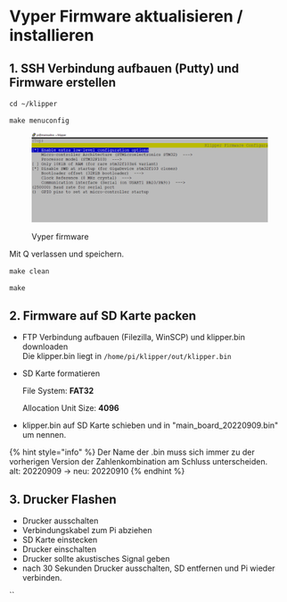 # Vyper Firmware aktualisieren / installieren

## 1. SSH Verbindung aufbauen (Putty) und Firmware erstellen

```
cd ~/klipper
```

```
make menuconfig
```

<figure><img src="../../../.gitbook/assets/Vyper_firmware.PNG" alt=""><figcaption><p>Vyper firmware</p></figcaption></figure>

Mit Q verlassen und speichern.

```
make clean
```

```
make
```

## 2. Firmware auf SD Karte packen

* FTP Verbindung aufbauen (Filezilla, WinSCP) und klipper.bin downloaden\
  Die klipper.bin liegt in `/home/pi/klipper/out/klipper.bin`
*   SD Karte formatieren

    File System: **FAT32**

    Allocation Unit Size: **4096**
* klipper.bin auf SD Karte schieben und in "main\_board\_20220909.bin" um nennen.

{% hint style="info" %}
Der Name der .bin muss sich immer zu der vorherigen Version der Zahlenkombination am Schluss unterscheiden. \
alt: 20220909  -> neu: 20220910
{% endhint %}

## 3. Drucker Flashen

* Drucker ausschalten
* Verbindungskabel zum Pi abziehen
* SD Karte einstecken
* Drucker einschalten
* Drucker sollte akustisches Signal geben
* nach 30 Sekunden Drucker ausschalten, SD entfernen und Pi wieder verbinden.



``
